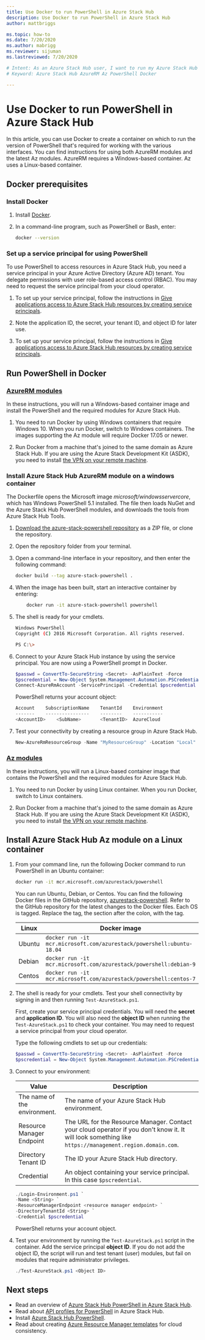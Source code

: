 ```yaml
---
title: Use Docker to run PowerShell in Azure Stack Hub 
description: Use Docker to run PowerShell in Azure Stack Hub
author: mattbriggs

ms.topic: how-to
ms.date: 7/20/2020
ms.author: mabrigg
ms.reviewer: sijuman
ms.lastreviewed: 7/20/2020

# Intent: As an Azure Stack Hub user, I want to run my Azure Stack Hub PowerShell modules in a Docker container to keep them isolated from other processes.
# Keyword: Azure Stack Hub AzureRM Az PowerShell Docker

---
```


# Use Docker to run PowerShell in Azure Stack Hub

In this article, you can use Docker to create a container on which to run the version of PowerShell that's required for working with the various interfaces. You can find instructions for using both AzureRM modules and the latest Az modules. AzureRM requires a Windows-based container. Az uses a Linux-based container.

## Docker prerequisites

### Install Docker

1. Install [Docker](https://docs.docker.com/install/).

1. In a command-line program, such as PowerShell or Bash, enter:

    ```bash
    docker --version
    ```

### Set up a service principal for using PowerShell

To use PowerShell to access resources in Azure Stack Hub, you need a service principal in your Azure Active Directory (Azure AD) tenant. You delegate permissions with user role-based access control (RBAC). You may need to request the service principal from your cloud operator.

1. To set up your service principal, follow the instructions in [Give applications access to Azure Stack Hub resources by creating service principals](azure-stack-create-service-principals.md).

2. Note the application ID, the secret, your tenant ID, and object ID for later use.

1. To set up your service principal, follow the instructions in [Give applications access to Azure Stack Hub resources by creating service principals](../operator/azure-stack-create-service-principals.md?view=azs-2002).

## Run PowerShell in Docker

### [AzureRM modules](#tab/rm)

In these instructions, you will run a Windows-based container image and install the PowerShell and the required modules for Azure Stack Hub.

1. You need to run Docker by using Windows containers that require Windows 10. When you run Docker, switch to Windows containers. The images supporting the Az module will require Docker 17.05 or newer.

1. Run Docker from a machine that's joined to the same domain as Azure Stack Hub. If you are using the Azure Stack Development Kit (ASDK), you need to install [the VPN on your remote machine](azure-stack-connect-azure-stack.md#connect-to-azure-stack-hub-with-vpn).

### Install Azure Stack Hub AzureRM module on a windows container

The Dockerfile opens the Microsoft image *microsoft/windowsservercore*, which has Windows PowerShell 5.1 installed. The file then loads NuGet and the Azure Stack Hub PowerShell modules, and downloads the tools from Azure Stack Hub Tools.

1. [Download the azure-stack-powershell repository](https://github.com/Azure-Samples/azure-stack-hub-powershell-in-docker.git) as a ZIP file, or clone the repository.

2. Open the repository folder from your terminal.

3. Open a command-line interface in your repository, and then enter the following command:

    ```bash  
    docker build --tag azure-stack-powershell .
    ```

4. When the image has been built, start an interactive container by entering:

    ```bash  
        docker run -it azure-stack-powershell powershell
    ```

5. The shell is ready for your cmdlets.

    ```bash
    Windows PowerShell
    Copyright (C) 2016 Microsoft Corporation. All rights reserved.

    PS C:\>
    ```

6. Connect to your Azure Stack Hub instance by using the service principal. You are now using a PowerShell prompt in Docker. 

    ```powershell
    $passwd = ConvertTo-SecureString <Secret> -AsPlainText -Force
    $pscredential = New-Object System.Management.Automation.PSCredential('<ApplicationID>', $passwd)
    Connect-AzureRmAccount -ServicePrincipal -Credential $pscredential -TenantId <TenantID>
    ```

   PowerShell returns your account object:

    ```powershell  
    Account    SubscriptionName    TenantId    Environment
    -------    ----------------    --------    -----------
    <AccountID>    <SubName>       <TenantID>  AzureCloud
    ```

7. Test your connectivity by creating a resource group in Azure Stack Hub.

    ```powershell  
    New-AzureRmResourceGroup -Name "MyResourceGroup" -Location "Local"
    ```

### [Az modules](#tab/az)

In these instructions, you will run a Linux-based container image that contains the PowerShell and the required modules for Azure Stack Hub.

1. You need to run Docker by using Linux container. When you run Docker, switch to Linux containers.

1. Run Docker from a machine that's joined to the same domain as Azure Stack Hub. If you are using the Azure Stack Development Kit (ASDK), you need to install [the VPN on your remote machine](azure-stack-connect-azure-stack.md#connect-to-azure-stack-hub-with-vpn).


## Install Azure Stack Hub Az module on a Linux container

1. From your command line, run the following Docker command to run PowerShell in an Ubuntu container:

    ```bash
    docker run -it mcr.microsoft.com/azurestack/powershell
    ```

    You can run Ubuntu, Debian, or Centos. You can find the following Docker files in the GitHub repository, [azurestack-powershell](https://github.com/Azure/azurestack-powershell). Refer to the GitHub repository for the latest changes to the Docker files. Each OS is tagged. Replace the tag, the section after the colon, with the tag.

    | Linux | Docker image |
    | --- | --- |
    | Ubuntu | `docker run -it mcr.microsoft.com/azurestack/powershell:ubuntu-18.04` |
    | Debian | `docker run -it mcr.microsoft.com/azurestack/powershell:debian-9` |
    | Centos | `docker run -it mcr.microsoft.com/azurestack/powershell:centos-7` |

2. The shell is ready for your cmdlets. Test your shell connectivity by signing in and then running `Test-AzureStack.ps1`.

    First, create your service principal credentials. You will need the **secret** and **application ID**. You will also need the **object ID** when running the `Test-AzureStack.ps1` to check your container. You may need to request a service principal from your cloud operator.

    Type the following cmdlets to set up our credentials:

    ```powershell  
    $passwd = ConvertTo-SecureString <Secret> -AsPlainText -Force
    $pscredential = New-Object System.Management.Automation.PSCredential('<ApplicationID>', $passwd)
    ```

5. Connect to your environment:

    | Value | Description |
    | --- | --- |
    | The name of the environment. | The name of your Azure Stack Hub environment. |
    | Resource Manager Endpoint | The URL for the Resource Manager. Contact your cloud operator if you don't know it. It will look something like `https://management.region.domain.com`. | 
    | Directory Tenant ID | The ID your Azure Stack Hub directory. | 
    | Credential | An object containing your service principal. In this case `$pscredential`.  |

    ```powershell
    ./Login-Environment.ps1 `
    -Name <String> `
    -ResourceManagerEndpoint <resource manager endpoint> `
    -DirectoryTenantId <String> `
    -Credential $pscredential
    ```

   PowerShell returns your account object.

7. Test your environment by running the `Test-AzureStack.ps1` script in the container. Add the service principal **object ID**. If you do not add the object ID, the script will run and test tenant (user) modules, but fail on modules that require administrator privileges.

    ```powershell  
    ./Test-AzureStack.ps1 <Object ID>
    ```

## Next steps

- Read an overview of [Azure Stack Hub PowerShell in Azure Stack Hub](azure-stack-powershell-overview.md).
- Read about [API profiles for PowerShell](azure-stack-version-profiles.md) in Azure Stack Hub.
- Install [Azure Stack Hub PowerShell](../operator/azure-stack-powershell-install.md).
- Read about creating [Azure Resource Manager templates](azure-stack-develop-templates.md) for cloud consistency.
